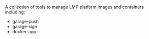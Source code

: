 A collection of tools to manage LMP platform images and containers including:

 * garage-push
 * garage-sign
 * docker-app
